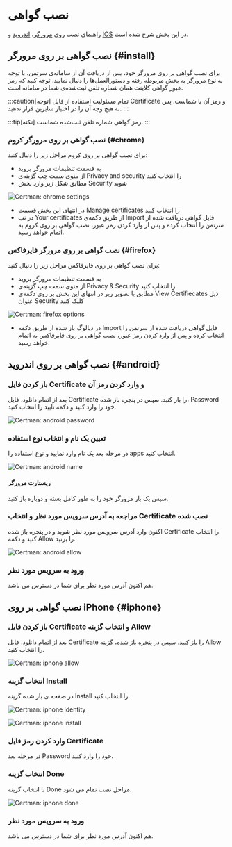 # نصب گواهی

راهنمای نصب روی [مرورگر](#install)، [اندروید](#android) و [IOS](#iphone) در این بخش شرح شده است.

## نصب گواهی بر روی مرورگر {#install}

برای نصب گواهی بر روی مرورگر خود، پس از دریافت آن از سامانه‌ی سرتمن، با توجه به نوع مرورگر به بخش مربوطه رفته و دستورالعمل‌ها را دنبال نمایید. توجه کنید که رمز عبور گواهی کلاینت همان شماره تلفن ثبت‌شده‌ی شما در سامانه است.

:::caution[توجه]
تمام مسئولیت استفاده از فایل Certificate و رمز آن با شماست. پس به هیچ وجه آن را در اختیار سایرین قرار ندهید.
:::

:::tip[نکته]
رمز گواهی شماره تلفن ثبت‌شده شماست.
:::

### نصب گواهی بر روی مرورگر کروم {#chrome}

برای نصب گواهی بر روی کروم مراحل زیر را دنبال کنید:

- به قسمت تنظیمات مرورگر بروید
- از منوی سمت چپ گزینه‌ی Privacy and security را انتخاب کنید
- مطابق شکل زیر وارد بخش Security شوید

![Certman: chrome settings](img/chrome-security.png)

- در انتهای این بخش قسمت Manage certificates را انتخاب کنید
- در تب Your certificates از طریق دکمه‌ی Import فایل گواهی دریافت شده از سرتمن را انتخاب کرده و پس از وارد کردن رمز عبور، نصب گواهی بر روی کروم به اتمام خواهد رسید.

### نصب گواهی بر روی مرورگر فایرفاکس {#firefox}

برای نصب گواهی بر روی فایرفاکس مراحل زیر را دنبال کنید:

- به قسمت تنظیمات مرورگر بروید
- از منوی سمت چپ گزینه‌ی Privacy & Security را انتخاب کنید
- مطابق با تصویر زیر در انتهای این بخش بر روی دکمه‌ی View Certifiecates ذیل عنوان Security کلیک کنید

![Certman: firefox options](img/firefox-security.png)

- در دیالوگ باز شده از طریق دکمه‌ Import فایل گواهی دریافت شده از سرتمن را انتخاب کرده و پس از وارد کردن رمز عبور، نصب گواهی بر روی فایرفاکس به اتمام خواهد رسید.

## نصب گواهی بر روی اندروید {#android}

### باز کردن فایل Certificate و وارد کردن رمز آن

بعد از اتمام دانلود، فایل Certificate را باز کنید. سپس در پنجره باز شده، Password خود را وارد کنید و دکمه تایید را انتخاب کنید.

![Certman: android password](img/android-pass.png)

### تعیین یک نام و انتخاب نوع استفاده

در مرحله بعد یک نام وارد نمایید و نوع استفاده را apps انتخاب کنید.

![Certman: android name](img/android-name.png)

#### ریستارت مرورگر

سپس یک بار مرورگر خود را به طور کامل بسته و دوباره باز کنید.

### مراجعه به آدرس سرویس مورد نظر و انتخاب Certificate نصب شده

اکنون وارد آدرس سرویس مورد نظر شوید و در پنجره باز شده Certificate را انتخاب کنید و دکمه Allow را بزنید.

![Certman: android allow](img/android-allow.png)

### ورود به سرویس مورد نظر

هم اکنون آدرس مورد نظر برای شما در دسترس می باشد.

## نصب گواهی بر روی iPhone {#iphone}

### باز کردن فایل Certificate و انتخاب گزینه Allow

بعد از اتمام دانلود، فایل Certificate را باز کنید. سپس در پنجره باز شده، گزینه Allow را انتخاب کنید.

![Certman: iphone allow](img/iphone-allow.jpg)

### انتخاب گزینه Install

در صفحه ی باز شده گزینه Install را انتخاب کنید.

![Certman: iphone identity](img/iphone-identity.jpg)

![Certman: iphone install](img/iphone-install.jpg)

### وارد کردن رمز فایل Certificate

در مرحله بعد Password خود را وارد کنید.

### انتخاب گزینه Done

با انتخاب گزینه Done مراحل نصب تمام می شود.

![Certman: iphone done](img/iphone-done.jpg)

### ورود به سرویس مورد نظر

هم اکنون آدرس مورد نظر برای شما در دسترس می باشد.

